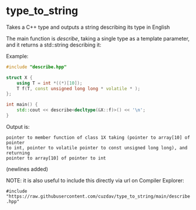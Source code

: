 # type_to_string
Takes a C++ type and outputs a string describing its type in English

The main function is _describe_, taking a single type as a template parameter,
and it returns a std::string describing it:

Example:

```cpp
#include "describe.hpp"

struct X {
    using T = int *((*)[10]);
    T f(T, const unsigned long long * volatile * );
};

int main() {
    std::cout << describe<decltype(&X::f)>() << '\n';
}
```

Output is:

```
pointer to member function of class 1X taking (pointer to array[10] of pointer
to int, pointer to volatile pointer to const unsigned long long), and returning
pointer to array[10] of pointer to int
```
(newlines added)

NOTE: it is also useful to include this directly via url on Compiler Explorer:

`#include "https://raw.githubusercontent.com/cuzdav/type_to_string/main/describe.hpp"`
